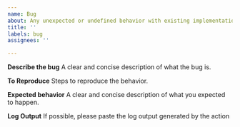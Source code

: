 ```yaml
---
name: Bug
about: Any unexpected or undefined behavior with existing implementations
title: ''
labels: bug
assignees: ''

---
```


**Describe the bug**
A clear and concise description of what the bug is.

**To Reproduce**
Steps to reproduce the behavior.

**Expected behavior**
A clear and concise description of what you expected to happen.

**Log Output**
If possible, please paste the log output generated by the action
